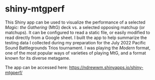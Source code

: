 # shiny-mtgperf

This Shiny app can be used to visualize the performance of a selected *Magic: the Gathering* (MtG) deck vs. a selected opposing matchup (or matchups). It can be configured to read a static file, or easily modified to read directly from a Google sheet. I built the app to help summarize the testing data I collected during my preparation for the July 2022 Pacific Sound Battlegrounds Trios tournament. I was playing the *Modern* format, one of the most popular ways of varieties of playing MtG, and a format known for its diverse metagame.

The app can be accessed here: https://ndrewwm.shinyapps.io/shiny-mtgperf/
